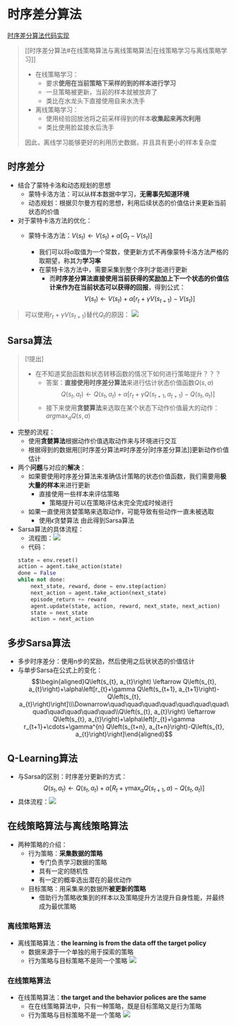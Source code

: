 # 时序差分算法
[时序差分算法代码实现](https://github.com/alwaysmissin/ReinforcementLearning/blob/master/4TD.ipynb)

> [[时序差分算法#在线策略算法与离线策略算法|在线策略学习与离线策略学习]]
> - 在线策略学习：
> 	- 要求**使用在当前策略下采样的到的样本进行学习**
> 	- 一旦策略被更新，当前的样本就被放弃了
> 	- 类比在水龙头下直接使用自来水洗手
> - 离线策略学习：
> 	- 使用经验回放池将之前采样得到的样本**收集起来再次利用**
> 	- 类比使用脸盆接水后洗手
> 
> 因此，离线学习能够更好的利用历史数据，并且具有更小的样本复杂度
## 时序差分
- 结合了蒙特卡洛和动态规划的思想
	- 蒙特卡洛方法：可以从样本数据中学习，**无需事先知道环境**
	- 动态规划：根据贝尔曼方程的思想，利用后续状态的价值估计来更新当前状态的价值
- 对于蒙特卡洛方法的优化：
	- 蒙特卡洛方法：$V(s_t)\leftarrow V(s_t)+\alpha [G_t-V(s_t)]$
	
		- 我们可以将$\alpha$取值为一个常数，使更新方式不再像蒙特卡洛方法严格的取期望，称其为**学习率**
		- 在蒙特卡洛方法中，需要采集到整个序列才能进行更新
			- 而**时序差分算法直接使用当前获得的奖励加上下一个状态的价值估计来作为在当前状态可以获得的回报**，得到公式：$$V\left(s_{t}\right) \leftarrow V\left(s_{t}\right)+\alpha\left[r_{t}+\gamma V\left(s_{t+1}\right)-V\left(s_{t}\right)\right]$$
> 可以使用$r_{t}+\gamma V\left(s_{t+1}\right)$替代$Q_t$的原因：
> ![](https://jiunian-pic-1310185536.cos.ap-nanjing.myqcloud.com/picgo%2F20221130215108.png)
## Sarsa算法
>[!提出]
>- 在不知道奖励函数和状态转移函数的情况下如何进行策略提升？？？
>	- 答案：**直接使用时序差分算法**来进行估计状态价值函数$Q(s,a)$$$Q\left(s_{t}, a_{t}\right) \leftarrow Q\left(s_{t}, a_{t}\right)+\alpha\left[r_{t}+\gamma Q\left(s_{t+1}, a_{t+1}\right)-Q\left(s_{t}, a_{t}\right)\right]$$
>	- 接下来使用**贪婪算法**来选取在某个状态下动作价值最大的动作：$arg\max _{a} Q(s, a)$
- 完整的流程：
	- 使用**贪婪算法**根据动作价值选取动作来与环境进行交互
	- 根据得到的数据用[[时序差分算法#时序差分|时序差分算法]]更新动作价值估计
- 两个**问题**与对应的**解决**：
	- 如果要使用时序差分算法来准确估计策略的状态价值函数，我们需要用**极大量的样本**来进行更新
		- 直接使用一些样本来评估策略
			- 策略提升可以在策略评估未完全完成时候进行
	- 如果一直使用贪婪策略来选取动作，可能导致有些动作一直未被选取
		- 使用$\epsilon$贪婪算法
	 由此得到Sarsa算法
- Sarsa算法的具体流程：
	- 流程图：![](https://jiunian-pic-1310185536.cos.ap-nanjing.myqcloud.com/picgo%2F20221130221443.png)
	- 代码：
	```python
	state = env.reset()
	action = agent.take_action(state)
	done = False
	while not done:
		next_state, reward, done = env.step(action)
		next_action = agent.take_action(next_state)
		episode_return += reward
		agent.update(state, action, reward, next_state, next_action)
		state = next_state
		action = next_action
	```

## 多步Sarsa算法
- 多步时序差分：使用n步的奖励，然后使用之后状状态的价值估计
- 与单步Sarsa在公式上的变化：$$\begin{aligned}Q\left(s_{t}, a_{t}\right) \leftarrow Q\left(s_{t}, a_{t}\right)+\alpha\left[r_{t}+\gamma Q\left(s_{t+1}, a_{t+1}\right)-Q\left(s_{t}, a_{t}\right)\right]\\\Downarrow\quad\quad\quad\quad\quad\quad\quad\quad\quad\quad\quad\quad\\Q\left(s_{t}, a_{t}\right) \leftarrow Q\left(s_{t}, a_{t}\right)+\alpha\left[r_{t}+\gamma r_{t+1}+\cdots+\gamma^{n} Q\left(s_{t+n}, a_{t+n}\right)-Q\left(s_{t}, a_{t}\right)\right]\end{aligned}$$

## Q-Learning算法
- 与Sarsa的区别：时序差分更新的方式：$$Q\left(s_{t}, a_{t}\right) \leftarrow Q\left(s_{t}, a_{t}\right)+\alpha\left[R_{t}+\gamma \max _{a} Q\left(s_{t+1}, a\right)-Q\left(s_{t}, a_{t}\right)\right]$$
- 具体流程：![](https://jiunian-pic-1310185536.cos.ap-nanjing.myqcloud.com/picgo%2F20221201195333.png)

## 在线策略算法与离线策略算法
- 两种策略的介绍：
	- 行为策略：**采集数据的策略**
		- 专门负责学习数据的策略
		- 具有一定的随机性
		- 有一定的概率选出潜在的最优动作
	- 目标策略：用采集来的数据所**被更新的策略**
		- 借助行为策略收集到的样本以及策略提升方法提升自身性能，并最终成为最优策略
### 离线策略算法
- 离线策略算法：**the learning is from the data off the target policy**
	- 数据来源于一个单独的用于探索的策略
	- 行为策略与目标策略不是同一个策略
![](https://jiunian-pic-1310185536.cos.ap-nanjing.myqcloud.com/picgo%2F20221201210252.png)
### 在线策略算法
- 在线策略算法：**the target and the behavior polices are the same**
	- 在在线策略算法中，只有一种策略，既是目标策略又是行为策略
	- 行为策略与目标策略不是一个策略
![](https://jiunian-pic-1310185536.cos.ap-nanjing.myqcloud.com/picgo%2F20221201210800.png)
